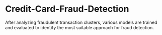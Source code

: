 # Credit-Card-Fraud-Detection
After analyzing fraudulent transaction clusters, various models are trained and evaluated to identify the most suitable approach for fraud detection.
